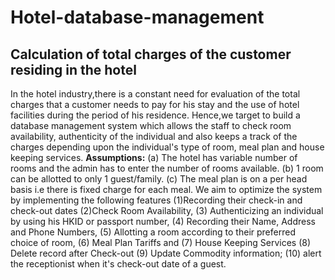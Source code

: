 # Hotel-database-management
## Calculation of total charges of the customer residing in the hotel
In the hotel industry,there is a constant need for evaluation of the total charges that a customer needs to pay for his stay and the use of hotel facilities during the period of his residence. Hence,we target to build a database management system which allows the staff to  check room availability, authenticity of the individual and also keeps a track of the charges depending upon the individual's type of room, meal plan and house keeping services.
**Assumptions:** (a) The hotel has variable number of rooms and the admin has to enter the number of rooms available. (b) 1 room can be allotted to only 1 guest/family. (c) The meal plan is on a per head basis i.e there is fixed charge for each meal. 
We aim to optimize the system by implementing the following features (1)Recording their check-in and check-out dates (2)Check Room Availability, (3) Authenticizing an individual by using his HKID or passport number, (4) Recording their Name, Address and Phone Numbers, (5) Allotting a room according to their preferred choice of room, (6) Meal Plan Tariffs and (7) House Keeping Services (8) Delete record after Check-out (9) Update Commodity information; (10) alert the receptionist when it's check-out date of a guest.

